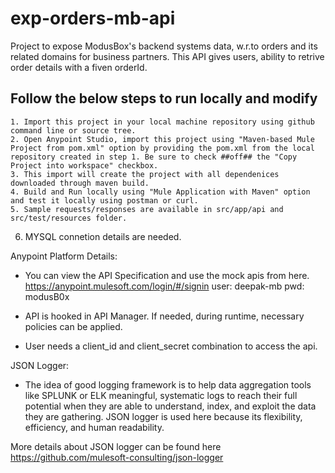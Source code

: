 # exp-orders-mb-api
Project to expose ModusBox's backend systems data, w.r.to orders and its related domains for business partners. 
This API gives users, ability to retrive order details with a fiven orderId.

## Follow the below steps to run locally and modify
	1. Import this project in your local machine repository using github command line or source tree.
	2. Open Anypoint Studio, import this project using "Maven-based Mule Project from pom.xml" option by providing the pom.xml from the local repository created in step 1. Be sure to check ##off## the "Copy Project into workspace" checkbox.
	3. This import will create the project with all dependenices downloaded through maven build.
	4. Build and Run locally using "Mule Application with Maven" option and test it locally using postman or curl.
	5. Sample requests/responses are available in src/app/api and src/test/resources folder.
  6. MYSQL connetion details are needed.
  
Anypoint Platform Details:
- You can view the API Specification and use the mock apis from here.
   https://anypoint.mulesoft.com/login/#/signin
   user: deepak-mb
   pwd: modusB0x
 
- API is hooked in API Manager. If needed, during runtime, necessary policies can be applied.

- User needs a client_id and client_secret combination to access the api.

JSON Logger:

- The idea of good logging framework is to help data aggregation tools like SPLUNK or ELK meaningful,
systematic logs to reach their full potential when they are able to understand, index, and exploit the
data they are gathering. JSON logger is used here because its flexibility, efficiency, and human
readability.

More details about JSON logger can be found here
https://github.com/mulesoft-consulting/json-logger

